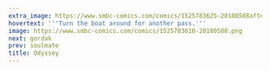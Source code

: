 ```yaml
---
extra_image: https://www.smbc-comics.com/comics/1525783625-20180508after.png
hovertext: '''Turn the boat around for another pass.'''
image: https://www.smbc-comics.com/comics/1525783610-20180508.png
next: gordak
prev: soulmate
title: Odyssey
---
```

